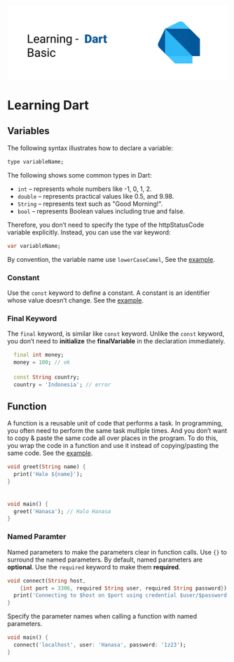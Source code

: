 ![Dart banner repository](./assets/dart.jpg)

# Learning Dart

## Variables

The following syntax illustrates how to declare a variable:

```dart
type variableName;
```

The following shows some common types in Dart:

- `int` – represents whole numbers like -1, 0, 1, 2.
- `double` – represents practical values like 0.5, and 9.98.
- `String` – represents text such as "Good Morning!".
- `bool` – represents Boolean values including true and false.

Therefore, you don’t need to specify the type of the httpStatusCode variable explicitly. Instead, you can use the var keyword:

```dart
var variableName;
```

By convention, the variable name use `lowerCaseCamel`, See the [example](./primitives.dart).

### Constant

Use the `const` keyword to define a constant. A constant is an identifier whose value doesn’t change. See the [example](./const.dart).

### Final Keyword

The `final` keyword, is similar like `const` keyword. Unlike the `const` keyword, you don’t need to **initialize** the **finalVariable** in the declaration immediately.

```dart
  final int money;
  money = 100; // ok

  const String country;
  country = 'Indonesia'; // error
```

## Function

A function is a reusable unit of code that performs a task. In programming, you often need to perform the same task multiple times. And you don’t want to copy & paste the same code all over places in the program. To do this, you wrap the code in a function and use it instead of copying/pasting the same code. See the [example](./function.dart).

```dart
void greet(String name) {
  print('Halo ${name}');
}


void main() {
  greet('Hanasa'); // Halo Hanasa
}
```

### Named Paramter

Named parameters to make the parameters clear in function calls. Use `{}` to surround the named parameters. By default, named parameters are **optional**. Use the `required` keyword to make them **required**.

```dart
void connect(String host,
    {int port = 3306, required String user, required String password}) {
  print('Connecting to $host on $port using credential $user/$password');
}
```

Specify the parameter names when calling a function with named parameters.

```dart
void main() {
  connect('localhost', user: 'Hanasa', password: '1z23');
}
```
